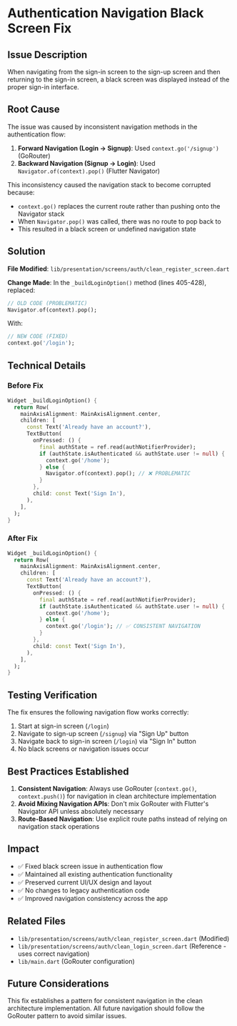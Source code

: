 # Authentication Navigation Black Screen Fix

## Issue Description
When navigating from the sign-in screen to the sign-up screen and then returning to the sign-in screen, a black screen was displayed instead of the proper sign-in interface.

## Root Cause
The issue was caused by inconsistent navigation methods in the authentication flow:

1. **Forward Navigation (Login → Signup)**: Used `context.go('/signup')` (GoRouter)
2. **Backward Navigation (Signup → Login)**: Used `Navigator.of(context).pop()` (Flutter Navigator)

This inconsistency caused the navigation stack to become corrupted because:
- `context.go()` replaces the current route rather than pushing onto the Navigator stack
- When `Navigator.pop()` was called, there was no route to pop back to
- This resulted in a black screen or undefined navigation state

## Solution
**File Modified**: `lib/presentation/screens/auth/clean_register_screen.dart`

**Change Made**: In the `_buildLoginOption()` method (lines 405-428), replaced:
```dart
// OLD CODE (PROBLEMATIC)
Navigator.of(context).pop();
```

With:
```dart
// NEW CODE (FIXED)
context.go('/login');
```

## Technical Details

### Before Fix
```dart
Widget _buildLoginOption() {
  return Row(
    mainAxisAlignment: MainAxisAlignment.center,
    children: [
      const Text('Already have an account?'),
      TextButton(
        onPressed: () {
          final authState = ref.read(authNotifierProvider);
          if (authState.isAuthenticated && authState.user != null) {
            context.go('/home');
          } else {
            Navigator.of(context).pop(); // ❌ PROBLEMATIC
          }
        },
        child: const Text('Sign In'),
      ),
    ],
  );
}
```

### After Fix
```dart
Widget _buildLoginOption() {
  return Row(
    mainAxisAlignment: MainAxisAlignment.center,
    children: [
      const Text('Already have an account?'),
      TextButton(
        onPressed: () {
          final authState = ref.read(authNotifierProvider);
          if (authState.isAuthenticated && authState.user != null) {
            context.go('/home');
          } else {
            context.go('/login'); // ✅ CONSISTENT NAVIGATION
          }
        },
        child: const Text('Sign In'),
      ),
    ],
  );
}
```

## Testing Verification
The fix ensures the following navigation flow works correctly:
1. Start at sign-in screen (`/login`)
2. Navigate to sign-up screen (`/signup`) via "Sign Up" button
3. Navigate back to sign-in screen (`/login`) via "Sign In" button
4. No black screens or navigation issues occur

## Best Practices Established
1. **Consistent Navigation**: Always use GoRouter (`context.go()`, `context.push()`) for navigation in clean architecture implementation
2. **Avoid Mixing Navigation APIs**: Don't mix GoRouter with Flutter's Navigator API unless absolutely necessary
3. **Route-Based Navigation**: Use explicit route paths instead of relying on navigation stack operations

## Impact
- ✅ Fixed black screen issue in authentication flow
- ✅ Maintained all existing authentication functionality
- ✅ Preserved current UI/UX design and layout
- ✅ No changes to legacy authentication code
- ✅ Improved navigation consistency across the app

## Related Files
- `lib/presentation/screens/auth/clean_register_screen.dart` (Modified)
- `lib/presentation/screens/auth/clean_login_screen.dart` (Reference - uses correct navigation)
- `lib/main.dart` (GoRouter configuration)

## Future Considerations
This fix establishes a pattern for consistent navigation in the clean architecture implementation. All future navigation should follow the GoRouter pattern to avoid similar issues.
